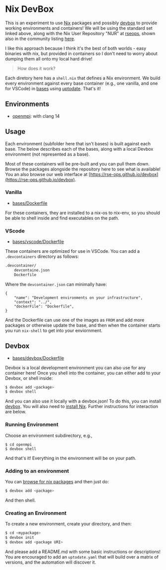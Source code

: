 # Nix DevBox

This is an experiment to use [Nix](https://search.nixos.org/packages) packages 
and possibly [devbox](https://github.com/jetpack-io/devbox)
to provide working environments and containers! We will be using the standard
set linked above, along with the Nix User
Repository "NUR" at [rseops](https://github.com/rse-ops/nix), shown also
in the community listing [here](https://nur.nix-community.org/repos/rseops/).

I like this approach because I think it's the best of both worlds - easy
binaries with nix, but provided in containers so I don't need to worry about
dumping them all onto my local hard drive!

> How does it work?

Each diretory here has a `shell.nix` that defines a Nix environment.
We build every environment against every base container (e.g., one vanilla,
and one for VSCode) in [bases](bases) using [uptodate](https://github.com/vsoch/uptodate).
That's it!

## Environments

 - [openmpi](openmpi): with clang 14
 
## Usage

Each environment (subfolder here that isn't bases) is built against each base.
The below describes each of the bases, along with a local Devbox environment
(not represented as a base).

Most of these containers will be pre-built and you can pull them down.
Browse the packages alongside the repository here to see what is available!
You an also browse our web interface at [https://rse-ops.github.io/devbox](https://rse-ops.github.io/devbox).

### Vanilla

- [bases/Dockerfile](bases/Dockerfile)

For these containers, they are installed to a nix-os to nix-env, so you
should be able to shell inside and find executables on the path.

### VScode

- [bases/vscode/Dockerfile](bases/vscode/Dockerfile)

These containers are optimized for use in VSCode. You can add a `.devcontainers`
directory as follows:

```bash
.devcontainer/
    devcontaine.json
    Dockerfile
```

Where the `devcontainer.json` can minimally have:

```
{
    "name": "Development environments on your infrastructure",
    "context": "../",
    "dockerFile": "Dockerfile",
}
```

And the Dockerfile can use one of the images as `FROM` and add more packages
or otherwise update the base, and then when the container starts you run `nix-shell`
to get into your enviornment.

## Devbox

- [bases/devbox/Dockerfile](bases/devbox/Dockerfile)

Devbox is a local development environment you can also use for any container
here!  Once you shell into the container, you can either add to your Devbox, or shell
inside:

```bash
$ devbox add <package>
$ devbox shell
```

And you can also use it locally with a devbox.json!
To do this, you can install [devbox](https://github.com/jetpack-io/devbox).
You will also need to [install Nix](https://nixos.org/download.html).
Further instructions for interaction are below.

### Running Environment

Choose an environment subdirectory, e.g.,

```console
$ cd openmpi
$ devbox shell
```

And that's it! Everything in the environment will be on your path.

### Adding to an environment

You can [browse for nix packages](https://search.nixos.org/packages)
and then just do:

```bash
$ devbox add <package>
```

And then shell.

### Creating an Environment

To create a new environment, create your directory, and then:

```bash
$ cd <mypackage>
$ devbox init
$ devbox add <package URI>
```

And please add a README.md with some basic instructions or descriptions!
You are encouraged to add an `uptodate.yaml` that will build over a matrix
of versions, and the automation will discover it.


